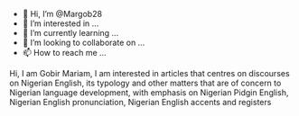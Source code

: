 - 👋 Hi, I’m @Margob28
- 👀 I’m interested in ...
- 🌱 I’m currently learning ...
- 💞️ I’m looking to collaborate on ...
- 📫 How to reach me ...

<!---
Margob28/Margob28 is a ✨ special ✨ repository because its `README.md` (this file) appears on your GitHub profile.
You can click the Preview link to take a look at your changes.
--->
Hi, I am Gobir Mariam, I am interested in articles that centres on discourses on Nigerian English, its typology and other matters that are of concern to Nigerian language development, with emphasis on Nigerian Pidgin English, Nigerian English pronunciation, Nigerian English accents and registers
